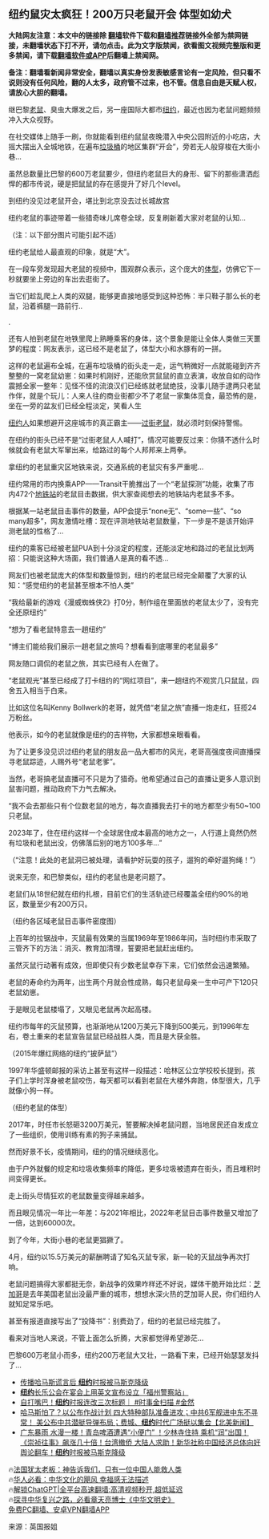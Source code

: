  <!-- 面包屑导航 --> <h2>纽约鼠灾太疯狂！200万只老鼠开会 体型如幼犬</h2> <p class="notice"><b>大陆网友注意：本文中的链接除 <a href="https://github.com/bannedbook/fanqiang" >翻墙</a>软件下载和<a href="https://github.com/killgcd/justmysocks/blob/master/README.md">翻墙推荐</a>链接外全部为禁网链接，未翻墙状态下打不开，请勿点击。此为文字版禁闻，欲看图文视频完整版和更多禁闻，请下载<a href="https://github.com/bannedbook/fanqiang">翻墙软件或APP</a>后翻墙上禁闻网。</p><p>备注：翻墙看新闻非常安全，翻墙以真实身份发表敏感言论有一定风险，但只看不说则没有任何风险，翻的人太多，政府管不过来，也不管。信息自由是天赋人权，请放心大胆的翻墙。</b></p>  <div class="entry"> <p>继巴黎<a href="https://www.bannedbook.org/bnews/tag/%e8%80%81%e9%bc%a0/" class="st_tag internal_tag" rel="tag" title="标签 老鼠 下的日志">老鼠</a>、臭虫大爆发之后，另一座国际大都市<a href="https://www.bannedbook.org/bnews/tag/%e7%ba%bd%e7%ba%a6/" class="st_tag internal_tag" rel="tag" title="标签 纽约 下的日志">纽约</a>，最近也因为老鼠问题频频冲入大众视野。</p> <p>在社交媒体上随手一刷，你就能看到纽约鼠鼠夜晚潜入中央公园附近的小吃店，大摇大摆出入全城地铁，在遍布<a href="https://www.bannedbook.org/bnews/tag/%e5%9e%83%e5%9c%be%e6%a1%b6/" class="st_tag internal_tag" rel="tag" title="标签 垃圾桶 下的日志">垃圾桶</a>的地区集群“开会”，旁若无人般穿梭在大街小巷&#8230;</p> <p>虽然总数量比巴黎的600万老鼠要少，但纽约老鼠巨大的身形、留下的那些潇洒彪悍的都市传说，硬是把鼠鼠的存在感提升了好几个level。</p> <p>到纽约没见过老鼠开会，堪比到北京没去过长城故宫</p> <p>纽约老鼠的事迹带着一些猎奇味儿席卷全球，反复刷新着大家对老鼠的认知&#8230;</p> <p>（注：以下部分图片可能引起不适）</p> <p>纽约老鼠给人最直观的印象，就是“大”。</p> <p>在一段车旁发现超大老鼠的视频中，围观群众表示，这个庞大的<a href="https://www.bannedbook.org/bnews/tag/%E4%BD%93%E5%9E%8B/" class="st_tag internal_tag" rel="tag" title="标签 体型 下的日志">体型</a>，仿佛它下一秒就要坐上旁边的车出去逛街了。</p> <p>当它们趁乱爬上人类的双腿，能够更直接地感受到这种恐怖：半只鞋子那么长的老鼠，沿着裤腿一路前行..</p> <p>.</p> <p>还有人拍到老鼠在地铁里爬上熟睡乘客的身体，这个景象是能让全体人类做三天噩梦的程度：网友表示，这已经不是老鼠了，体型大小和水豚有的一拼。</p> <p>这样的老鼠遍布全城，在遍布垃圾桶的街头走一走，运气稍微好一点就能碰到齐齐整整的一窝老鼠幼崽：如果时机刚好，还能欣赏鼠鼠的直立表演，收放自如的动作震撼全家一整年：见怪不怪的流浪汉们已经练就老鼠绝技，没事儿随手逮两只老鼠作伴，就是个玩儿：人来人往的商业街都少不了老鼠一家集体觅食，最恐怖的是，坐在一旁的盆友们已经全程淡定，笑看人生</p> <p><a href="https://www.bannedbook.org/bnews/tag/%E7%BA%BD%E7%BA%A6%E4%BA%BA/" class="st_tag internal_tag" rel="tag" title="标签 纽约人 下的日志">纽约人</a>如果想避开这座城市的真正霸主——<a href="https://www.bannedbook.org/bnews/tag/%E8%BF%87%E8%A1%97%E8%80%81%E9%BC%A0/" class="st_tag internal_tag" rel="tag" title="标签 过街老鼠 下的日志">过街老鼠</a>，就必须时刻保持警惕。</p> <p>在纽约的街头已经不是“过街老鼠人人喊打”，情况可能要反过来：你猜不透什么时候就会有老鼠大军窜出来，给路过的每个人邦邦来上两拳。</p> <p>拿纽约的老鼠重灾区地铁来说，交通系统的老鼠灾有多严重呢&#8230;</p> <p>纽约常用的市内换乘APP——Transit干脆推出了一个“老鼠探测”功能，收集了市内472个<a href="https://www.bannedbook.org/bnews/tag/%E5%9C%B0%E9%93%81%E7%AB%99/" class="st_tag internal_tag" rel="tag" title="标签 地铁站 下的日志">地铁站</a>的老鼠目击数据，供大家查阅想去的地铁站内老鼠多不多。</p> <p>根据某一站老鼠目击事件的数量，APP会提示“none无”、“some一些”、“so many超多”，网友激情吐槽：现在评测地铁站老鼠数量，下一步是不是该开始评测老鼠的性格了&#8230;</p> <p>纽约的乘客已经被老鼠PUA到十分淡定的程度，还能淡定地和路过的老鼠比划两招：只能说这种大场面，我们普通人是真的看不透&#8230;</p> <p>网友们也被老鼠庞大的体型和数量惊到，纽约的老鼠已经完全颠覆了大家的认知：“感觉纽约的老鼠甚至根本不怕人类”</p> <p>“我给最新的游戏《漫威蜘蛛侠2》打0分，制作组在里面放的老鼠太少了，没有完全还原纽约”</p> <p>“想为了看老鼠特意去一趟纽约”</p> <p>“博主们能给我们展示一趟老鼠之旅吗？想看看到底哪里的老鼠最多”</p> <p>网友随口调侃的老鼠之旅，其实已经有人在做了。</p> <p>“老鼠观光”甚至已经成了打卡纽约的“网红项目”，来一趟纽约不观赏几只鼠鼠，四舍五入相当于白来。</p> <p>比如这位名叫Kenny Bollwerk的老哥，就凭借“老鼠之旅”直播一炮走红，狂揽24万粉丝。</p> <p>他表示，如今的老鼠就像是纽约的吉祥物，大家都想亲眼看看。</p> <p>为了让更多没见识过纽约老鼠的朋友品一品大都市的风光，老哥高强度夜间直播探寻老鼠踪迹，人赐外号“老鼠老爹”。</p> <p>当然，老哥搞老鼠直播可不只是为了猎奇。他希望通过自己的直播让更多人意识到鼠害问题，推动政府下力气去解决。</p>  <p>“我不会去那些只有个位数老鼠的地方，每次直播我去打卡的地方都至少有50~100只老鼠。</p> <p>2023年了，住在纽约这样一个全球居住成本最高的地方之一，人行道上竟然仍然有垃圾和老鼠出没，仿佛落后别的地方100多年&#8230;”</p> <p>（“注意！此处的老鼠洞已被处理，请看护好玩耍的孩子，遛狗的牵好遛狗绳！”）</p> <p>说来无奈，和巴黎类似，纽约的老鼠也是老问题了。</p> <p>老鼠们从18世纪就在纽约扎根，目前它们的生活轨迹已经覆盖全纽约90%的地区，数量至少有200万只。</p> <p>（纽约各区域老鼠目击事件密度图）</p> <p>上百年的拉锯战中，灭鼠最有效果的当属1969年至1986年间，当时纽约市采取了三管齐下的方法：消灭、教育加清理，誓要把老鼠赶出纽约。</p> <p>虽然灭鼠行动著有成效，但即使只有少数老鼠幸存下来，它们依然会迅速繁殖。</p> <p>老鼠的寿命约为两年，出生两个月就会性成熟，每只老鼠母亲一生中可产下120只老鼠幼崽。</p> <p>于是眼见老鼠楼塌了，又眼见老鼠再次起高楼。</p> <p>纽约市每年的灭鼠预算，也渐渐地从1200万美元下降到500美元，到1996年左右，卷土重来的老鼠宣告鼠鼠已经战胜人类，而且是大获全胜。</p> <p>（2015年爆红网络的纽约“披萨鼠”）</p> <p>1997年华盛顿邮报的采访上甚至有这样一段描述：哈林区公立学校校长提到，孩子们上学时浑身被老鼠咬伤，每天都可以看到老鼠在大楼外奔跑，体型很大，几乎就像小狗一样。</p> <p>（纽约老鼠的体型）</p>  <p>2017年，时任市长怒砸3200万美元，誓要解决掉老鼠问题，当地居民还自发成立了一些组织，使用训练有素的狗子来捕鼠。</p> <p>然而好景不长，疫情期间，纽约的情况继续恶化。</p> <p>由于户外就餐的规定和垃圾收集频率的降低，更多垃圾被遗弃在街头，而且堆积时间变得更长。</p> <p>走上街头尽情狂欢的老鼠数量变得越来越多。</p> <p>而且眼见情况一年比一年差：与2021年相比，2022年老鼠目击事件数量又增加了一倍，达到60000次。</p> <p>到了今年，大街小巷的老鼠更猖獗了。</p> <p>4月，纽约以15.5万美元的薪酬聘请了知名灭鼠专家，新一轮的灭鼠战争再次打响。</p> <p>老鼠问题搞得大家都挺无奈，新战争的效果咋样还不好说，媒体干脆开始比烂：<a href="https://www.bannedbook.org/bnews/tag/%e8%8a%9d%e5%8a%a0%e5%93%a5/" class="st_tag internal_tag" rel="tag" title="标签 芝加哥 下的日志">芝加哥</a>是去年美国老鼠出没最严重的城市，想想水深火热的芝加哥人民，你们纽约人就知足常乐吧。</p> <p>甚至有报道直接写出了“投降书”：别费劲了，纽约的老鼠已经完胜了。</p> <p>看来对当地人来说，不管上面怎么折腾，大家都觉得希望渺茫&#8230;</p> <p>巴黎600万老鼠小而多，纽约200万老鼠大又壮，一路看下来，已经开始瑟瑟发抖了&#8230;</p> <p></p> <!--<div id="taboola-mid-1"></div>--><ul class='op-related-articles' title='相关阅读'> <li><a href='https://www.bannedbook.org/bnews/ccpdope/20231021/1950446.html' target='_blank'>传播哈马斯谎言后 <b>纽约</b>时报被马斯克降级</a></li> <li><a href='https://www.bannedbook.org/bnews/ccpdope/20231021/1950439.html' target='_blank'><b>纽约</b>长乐公会在宴会上用英文宣布设立「福州警察站」</a></li> <li><a href='https://www.bannedbook.org/bnews/sohnews/20231021/1950278.html' target='_blank'>自打嘴巴！<b>纽约</b>时报连改三次标题｜ #时事金扫描 #金然</a></li> <li><a href='https://www.bannedbook.org/bnews/bannedvideo/20231021/1950261.html' target='_blank'>哈马斯怕了？以公布作战计划 四大特种部队准备进攻；中共6军舰进中东不寻常！ 美公布中共潜艇导弹布局；费城、<b>纽约</b>时代广场挺以集会【北美新闻】</a></li> <li><a href='https://www.bannedbook.org/bnews/bannedvideo/20231021/1950201.html' target='_blank'>广东暴雨  水漫一楼！青岛啤酒遭遇“小便门”  ！少林寺住持 乘机“润”出国！《崇祯往事》飙涨几十倍！台湾撤侨 大陆人求助！新华社称中国经济总体向好 舆论翻车！<b>纽约</b>时报被马斯克降级</a></li> </ul> <p class="texttj"> 🔥<a href="https://www.bannedbook.org/bnews/ssgc/20230219/1850782.html" target="_blank">法国犹太老板：神告诉我们，只有一位中国人能救人类</a><br/> 🔥<a href="https://www.bannedbook.org/bnews/comments/20220220/1694796.html" target="_blank">华人必看：中华文化的飓风 幸福感无法描述</a><br/> 🔥<a href="https://github.com/bannedbook/fanqiang/wiki/V2ray%E6%9C%BA%E5%9C%BA" target="_blank">解锁ChatGPT|全平台高速翻墙:高清视频秒开,超低延迟</a><br/> 🔥<a href="https://www.bannedbook.org/bnews/comments/20220808/1768773.html" target="_blank">探寻中华复兴之路，必看章天亮博士《中华文明史》</a><br/> <a href="https://github.com/bannedbook/fanqiang/wiki/%E7%A6%81%E9%97%BB%E7%BD%91%E5%AE%89%E5%8D%93%E7%BF%BB%E5%A2%99%E6%96%B0%E9%97%BBAPP" target="_blank">免费PC翻墙、安卓VPN翻墙APP</a><br/> </p><p class="src-info">来源：英国报姐 </p> <a name='sharetosocial'></a> <div style="margin-bottom:5px;padding-bottom:5px;clear:both"> <div id="archive-pix-1" class="banner-ads"> <!-- AuctionX Display platform tag START --> <div id="27602x728x90x621x_ADSLOT1" clicktrack="%%CLICK_URL_ESC%%"></div>  <!-- AuctionX Display platform tag END --> </div> <div id="archive-pix-2" class="banner-ads"> <!-- AuctionX Display platform tag START --> <div id="27556x300x250x621x_ADSLOT1" clicktrack="%%CLICK_URL_ESC%%" style="margin:0 auto;text-align:center"></div>  <!-- AuctionX Display platform tag END --> </div> </div>  <div id="archive-pix-1" class="banner-ads"> <!-- AuctionX Display platform tag START --> <div id="27603x728x90x621x_ADSLOT1" clicktrack="%%CLICK_URL_ESC%%"></div>  <!-- AuctionX Display platform tag END --> </div> </div><!--END ENTRY--> 